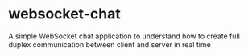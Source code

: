 # websocket-chat
A simple WebSocket chat application to understand how to create full duplex communication between client and server in real time 




